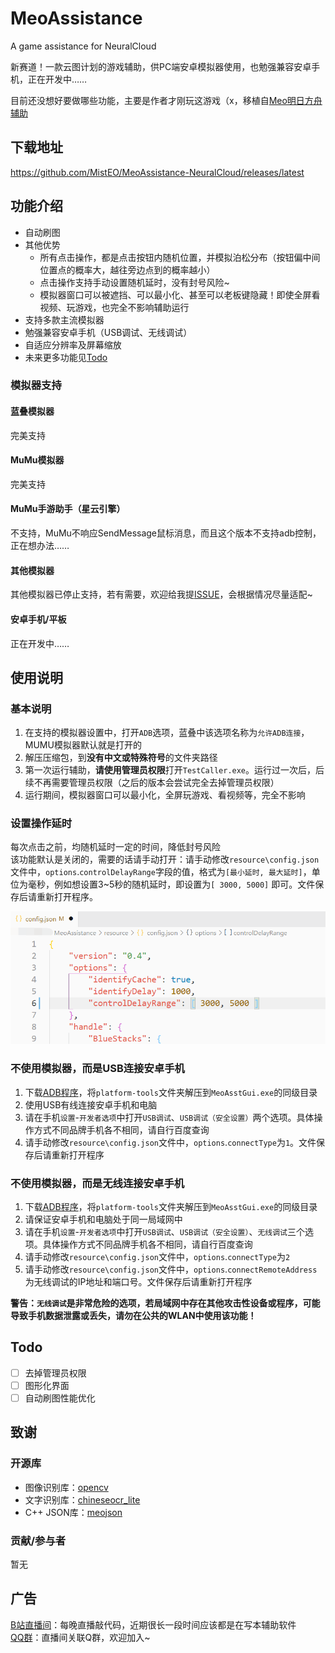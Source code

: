 # MeoAssistance

A game assistance for NeuralCloud

新赛道！一款云图计划的游戏辅助，供PC端安卓模拟器使用，也勉强兼容安卓手机，正在开发中……

目前还没想好要做哪些功能，主要是作者才刚玩这游戏（x，移植自[Meo明日方舟辅助](https://github.com/MistEO/MeoAssistance-Arknights)

## 下载地址

<https://github.com/MistEO/MeoAssistance-NeuralCloud/releases/latest>

## 功能介绍

- 自动刷图
- 其他优势
    - 所有点击操作，都是点击按钮内随机位置，并模拟泊松分布（按钮偏中间位置点的概率大，越往旁边点到的概率越小）
    - 点击操作支持手动设置随机延时，没有封号风险~
    - 模拟器窗口可以被遮挡、可以最小化、甚至可以老板键隐藏！即使全屏看视频、玩游戏，也完全不影响辅助运行
- 支持多款主流模拟器
- 勉强兼容安卓手机（USB调试、无线调试）
- 自适应分辨率及屏幕缩放
- 未来更多功能见[Todo](#Todo)

### 模拟器支持

#### 蓝叠模拟器

完美支持

#### MuMu模拟器

完美支持

#### MuMu手游助手（星云引擎）  

不支持，MuMu不响应SendMessage鼠标消息，而且这个版本不支持adb控制，正在想办法……

#### 其他模拟器

其他模拟器已停止支持，若有需要，欢迎给我提[ISSUE](https://github.com/MistEO/MeoAssistance/issues)，会根据情况尽量适配~

#### 安卓手机/平板

正在开发中……

## 使用说明

### 基本说明

1. 在支持的模拟器设置中，打开`ADB`选项，蓝叠中该选项名称为`允许ADB连接`，MUMU模拟器默认就是打开的
2. 解压压缩包，到**没有中文或特殊符号**的文件夹路径
3. 第一次运行辅助，**请使用管理员权限**打开`TestCaller.exe`。运行过一次后，后续不再需要管理员权限（之后的版本会尝试完全去掉管理员权限）
4. 运行期间，模拟器窗口可以最小化，全屏玩游戏、看视频等，完全不影响

### 设置操作延时

每次点击之前，均随机延时一定的时间，降低封号风险  
该功能默认是关闭的，需要的话请手动打开：请手动修改`resource\config.json`文件中，`options`.`controlDelayRange`字段的值，格式为`[最小延时, 最大延时]`，单位为毫秒，例如想设置3~5秒的随机延时，即设置为`[ 3000, 5000]` 即可。文件保存后请重新打开程序。

![图例](images/controlDelayRange.png)

### 不使用模拟器，而是USB连接安卓手机

1. 下载[ADB程序](https://dl.google.com/android/repository/platform-tools-latest-windows.zip)，将`platform-tools`文件夹解压到`MeoAsstGui.exe`的同级目录
2. 使用USB有线连接安卓手机和电脑
3. 请在手机`设置`-`开发者选项`中打开`USB调试`、`USB调试（安全设置）`两个选项。具体操作方式不同品牌手机各不相同，请自行百度查询
4. 请手动修改`resource\config.json`文件中，`options`.`connectType`为`1`。文件保存后请重新打开程序

### 不使用模拟器，而是无线连接安卓手机

1. 下载[ADB程序](https://dl.google.com/android/repository/platform-tools-latest-windows.zip)，将`platform-tools`文件夹解压到`MeoAsstGui.exe`的同级目录
2. 请保证安卓手机和电脑处于同一局域网中
3. 请在手机`设置`-`开发者选项`中打开`USB调试`、`USB调试（安全设置）`、`无线调试`三个选项。具体操作方式不同品牌手机各不相同，请自行百度查询
4. 请手动修改`resource\config.json`文件中，`options`.`connectType`为`2`
5. 请手动修改`resource\config.json`文件中，`options`.`connectRemoteAddress`为无线调试的IP地址和端口号。文件保存后请重新打开程序

**警告：`无线调试`是非常危险的选项，若局域网中存在其他攻击性设备或程序，可能导致手机数据泄露或丢失，请勿在公共的WLAN中使用该功能！**

## Todo

- [ ] 去掉管理员权限
- [ ] 图形化界面
- [ ] 自动刷图性能优化

## 致谢

### 开源库

- 图像识别库：[opencv](https://github.com/opencv/opencv.git)
- 文字识别库：[chineseocr_lite](https://github.com/DayBreak-u/chineseocr_lite.git)
- C++ JSON库：[meojson](https://github.com/MistEO/meojson.git)

### 贡献/参与者

暂无

## 广告

[B站直播间](https://live.bilibili.com/2808861)：每晚直播敲代码，近期很长一段时间应该都是在写本辅助软件  
[QQ群](https://jq.qq.com/?_wv=1027&k=ypbzXcA2)：直播间关联Q群，欢迎加入~
